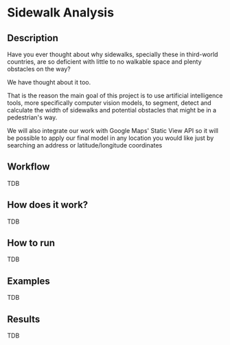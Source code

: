 # Sidewalk Analysis

## Description
Have you ever thought about why sidewalks, specially these in third-world countries, are so deficient
with little to no walkable space and plenty obstacles on the way?

We have thought about it too. 

That is the reason the main goal of this project is to use artificial intelligence tools, more specifically
computer vision models, to segment, detect and calculate the width of sidewalks and potential
obstacles that might be in a pedestrian's way.

We will also integrate our work with Google Maps' Static View API so it will be possible to apply our final
model in any location you would like just by searching an address or latitude/longitude coordinates

## Workflow
TDB

## How does it work?
TDB

## How to run
TDB

## Examples
TDB

## Results
TDB

